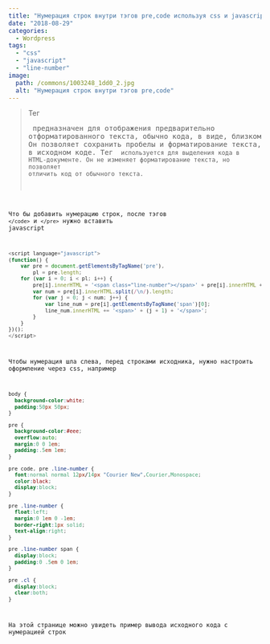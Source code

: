 ```yaml
---
title: "Нумерация строк внутри тэгов pre,code используя css и javascript"
date: "2018-08-29"
categories: 
  - Wordpress
tags: 
  - "css"
  - "javascript"
  - "line-number"
image:
  path: /commons/1003248_1dd0_2.jpg
  alt: "Нумерация строк внутри тэгов pre,code"
---
```


> Тег <pre> предназначен для отображения предварительно отформатированного текста, обычно кода, в виде, близком к оригинальному. Он позволяет сохранить пробелы и форматирование текста, как было указано в исходном коде.
> Тег <code> используется для выделения кода в HTML-документе. Он не изменяет форматирование текста, но позволяет отличить код от обычного текста.

Что бы добавить нумерацию строк, после тэгов `</code>` и `</pre>` нужно вставить javascript

```javascript
<script language="javascript">
(function() {
    var pre = document.getElementsByTagName('pre'),
        pl = pre.length;
    for (var i = 0; i < pl; i++) {
        pre[i].innerHTML = '<span class="line-number"></span>' + pre[i].innerHTML + '<span class="cl"></span>';
        var num = pre[i].innerHTML.split(/\n/).length;
        for (var j = 0; j < num; j++) {
            var line_num = pre[i].getElementsByTagName('span')[0];
            line_num.innerHTML += '<span>' + (j + 1) + '</span>';
        }
    }
})();
</script>
```

Чтобы нумерация шла слева, перед строками исходника, нужно настроить оформление через css, например

```css
body {
  background-color:white;
  padding:50px 50px;
}

pre {
  background-color:#eee;
  overflow:auto;
  margin:0 0 1em;
  padding:.5em 1em;
}

pre code, pre .line-number {
  font:normal normal 12px/14px "Courier New",Courier,Monospace;
  color:black;
  display:block;
}

pre .line-number {
  float:left;
  margin:0 1em 0 -1em;
  border-right:1px solid;
  text-align:right;
}

pre .line-number span {
  display:block;
  padding:0 .5em 0 1em;
}

pre .cl {
  display:block;
  clear:both;
}
```

На этой странице можно увидеть пример вывода исходного кода с нумерацией строк